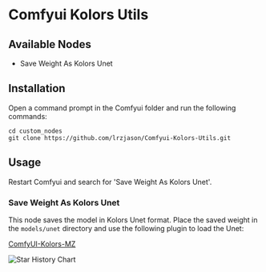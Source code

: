 # Comfyui Kolors Utils

## Available Nodes

- Save Weight As Kolors Unet

## Installation

Open a command prompt in the Comfyui folder and run the following commands:

```
cd custom_nodes
git clone https://github.com/lrzjason/Comfyui-Kolors-Utils.git
```

## Usage

Restart Comfyui and search for 'Save Weight As Kolors Unet'.

### Save Weight As Kolors Unet

This node saves the model in Kolors Unet format. Place the saved weight in the `models/unet` directory and use the following plugin to load the Unet:

[ComfyUI-Kolors-MZ](https://github.com/MinusZoneAI/ComfyUI-Kolors-MZ)


<picture>
  <source
    media="(prefers-color-scheme: dark)"
    srcset="
      https://api.star-history.com/svg?repos=star-history/star-history&type=Date&theme=dark
    "
  />
  <source
    media="(prefers-color-scheme: light)"
    srcset="
      https://api.star-history.com/svg?repos=star-history/star-history&type=Date
    "
  />
  <img
    alt="Star History Chart"
    src="https://api.star-history.com/svg?repos=star-history/star-history&type=Date"
  />
</picture>
